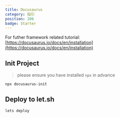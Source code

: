```yaml
---
title: Docusaurus
category: 指引
position: 206
badge: Starter
---
```


<alert type="info">

For futher framework related tutorial: [https://docusaurus.io/docs/en/installation](https://docusaurus.io/docs/en/installation)

</alert>

## Init Project

> please ensure you have installed `npx` in advance

```bash
npx docusaurus-init
```

## Deploy to let.sh

```bash
lets deploy
```
